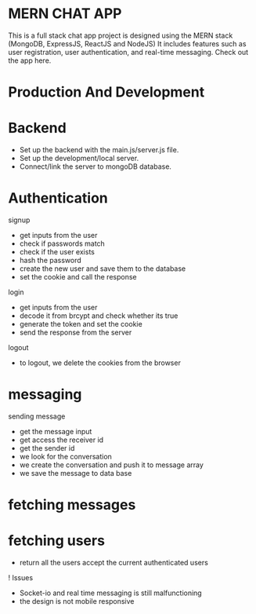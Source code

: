 # MERN CHAT APP

This is a full stack chat app project is designed using the MERN stack (MongoDB, ExpressJS, ReactJS and NodeJS) It includes features such as user registration, user authentication, and real-time messaging.
Check out the app here.

# Production And Development

# Backend

- Set up the backend with the main.js/server.js file.
- Set up the development/local server.
- Connect/link the server to mongoDB database.

# Authentication

signup

- get inputs from the user
- check if passwords match
- check if the user exists
- hash the password
- create the new user and save them to the database
- set the cookie and call the response

login

- get inputs from the user
- decode it from brcypt and check whether its true
- generate the token and set the cookie
- send the response from the server

logout

- to logout, we delete the cookies from the browser

# messaging

sending message

- get the message input
- get access the receiver id
- get the sender id
- we look for the conversation
- we create the conversation and push it to message array
- we save the message to data base

# fetching messages

# fetching users

- return all the users accept the current authenticated users

! Issues

- Socket-io and real time messaging is still malfunctioning
- the design is not mobile responsive
